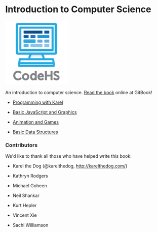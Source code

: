 # Introduction to Computer Science

![CodeHS](static/logo_name_small.png "CodeHS")

An introduction to computer science. [Read the book](https://codehs.gitbooks.io/introcs/content/) online at GitBook!

- [Programming with Karel](Programming-with-Karel/README.md)

- [Basic JavaScript and Graphics](Basic-JavaScript-and-Graphics/README.md)

- [Animation and Games](Animation-and-Games/README.md)

- [Basic Data Structures](Basic-Data-Structures/README.md)


### Contributors
We'd like to thank all those who have helped write this book:

- Karel the Dog (@karelthedog, http://karelthedog.com/)

- Kathryn Rodgers

- Michael Goheen

- Neil Shankar

- Kurt Hepler

- Vincent Xie

- Sachi Williamson



